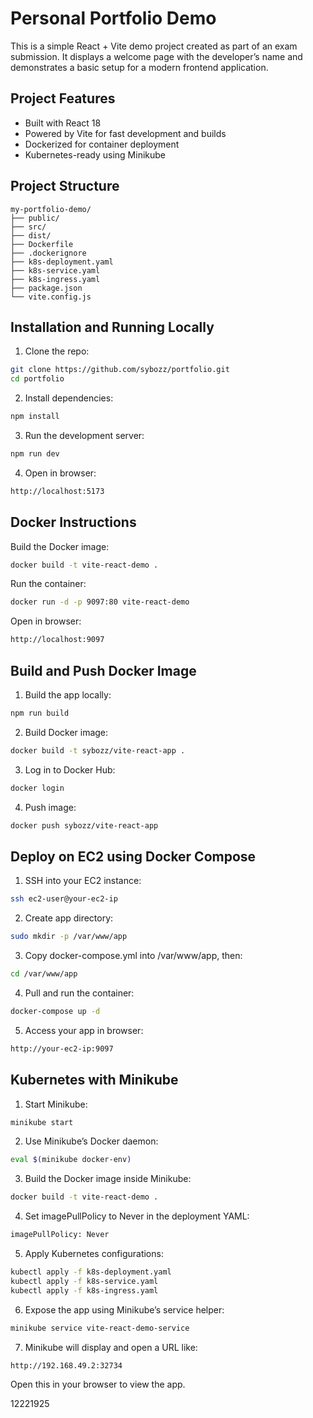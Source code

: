 # Personal Portfolio Demo

This is a simple React + Vite demo project created as part of an exam submission.
It displays a welcome page with the developer’s name and demonstrates a basic setup for a modern frontend application.


## Project Features
-	Built with React 18
-	Powered by Vite for fast development and builds
-	Dockerized for container deployment
-	Kubernetes-ready using Minikube


## Project Structure
```
my-portfolio-demo/
├── public/
├── src/
├── dist/
├── Dockerfile
├── .dockerignore
├── k8s-deployment.yaml
├── k8s-service.yaml
├── k8s-ingress.yaml
├── package.json
└── vite.config.js
```


## Installation and Running Locally

1. Clone the repo:

  ```bash
  git clone https://github.com/sybozz/portfolio.git
  cd portfolio
  ```

2.	Install dependencies:
  ```bash
  npm install
  ```
3.	Run the development server:
  ```bash
  npm run dev
  ```
4.	Open in browser:
  ```bash
  http://localhost:5173
  ```


## Docker Instructions

Build the Docker image:
  ```bash
  docker build -t vite-react-demo .
  ```

Run the container:
  ```bash
  docker run -d -p 9097:80 vite-react-demo
  ```

Open in browser:
  ```bash
  http://localhost:9097
  ```

## Build and Push Docker Image
1.	Build the app locally:
```bash
npm run build
```
2.	Build Docker image:
```bash
docker build -t sybozz/vite-react-app .
```
3.	Log in to Docker Hub:
```bash
docker login
```
4.	Push image:
```bash
docker push sybozz/vite-react-app
```


## Deploy on EC2 using Docker Compose
1.	SSH into your EC2 instance:
```bash
ssh ec2-user@your-ec2-ip
```
2.	Create app directory:
```bash
sudo mkdir -p /var/www/app
```
3.	Copy docker-compose.yml into /var/www/app, then:
```bash
cd /var/www/app
```
4.	Pull and run the container:
```bash
docker-compose up -d
```
5.	Access your app in browser:
```bash
http://your-ec2-ip:9097
```

## Kubernetes with Minikube
1.	Start Minikube:
  ```bash
  minikube start
  ```
2.	Use Minikube’s Docker daemon:
  ```bash
  eval $(minikube docker-env)
  ```
3.	Build the Docker image inside Minikube:
  ```bash
  docker build -t vite-react-demo .
  ```
4.	Set imagePullPolicy to Never in the deployment YAML:
  ```bash
  imagePullPolicy: Never
  ```
5.	Apply Kubernetes configurations:
  ```bash
  kubectl apply -f k8s-deployment.yaml
  kubectl apply -f k8s-service.yaml
  kubectl apply -f k8s-ingress.yaml
  ```
6.	Expose the app using Minikube’s service helper:
  ```bash
  minikube service vite-react-demo-service
  ```
7.	Minikube will display and open a URL like:
  ```bash
  http://192.168.49.2:32734
  ```

Open this in your browser to view the app.

12221925
